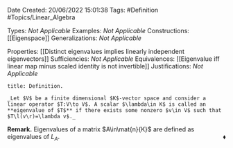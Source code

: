 <div class="topSpace"></div>

Date Created: 20/06/2022 15:01:38
Tags: #Definition #Topics/Linear_Algebra

Types: _Not Applicable_
Examples: _Not Applicable_
Constructions: [[Eigenspace]]
Generalizations: _Not Applicable_

Properties: [[Distinct eigenvalues implies linearly independent eigenvectors]]
Sufficiencies: _Not Applicable_
Equivalences: [[Eigenvalue iff linear map minus scaled identity is not invertible]]
Justifications: _Not Applicable_

``` ad-Definition
title: Definition.

_Let $V$ be a finite dimensional $K$-vector space and consider a linear operator $T:V\to V$. A scalar $\lambda\in K$ is called an **eigenvalue of $T$** if there exists some nonzero $v\in V$ such that $T\l(v\r)=\lambda v$._

```

**Remark.** Eigenvalues of a matrix $A\in\mat{n}{K}$ are defined as eigenvalues of $L_A$.<span style="float:right;">$\blacklozenge$</span>
